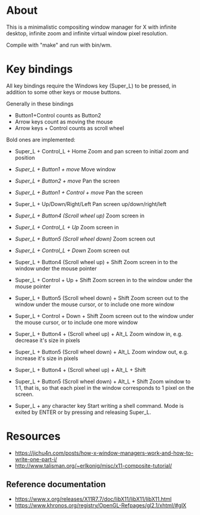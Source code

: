 # About

This is a minimalistic compositing window manager for X with infinite
desktop, infinite zoom and infinite virtual window pixel resolution.

Compile with "make" and run with bin/wm.

# Key bindings

All key bindings require the Windows key (Super_L) to be pressed, in
addition to some other keys or mouse buttons.

Generally in these bindings

* Button1+Control counts as Button2
* Arrow keys count as moving the mouse
* Arrow keys + Control counts as scroll wheel

Bold ones are implemented:

* Super_L + Control_L + Home
  Zoom and pan screen to initial zoom and position

* _Super_L + Button1 + move_
  Move window

* _Super_L + Button2 + move_
  Pan the screen

* _Super_L + Button1 + Control + move_
  Pan the screen

* Super_L + Up/Down/Right/Left
  Pan screen up/down/right/left

* _Super_L + Button4 (Scroll wheel up)_
  Zoom screen in

* _Super_L + Control_L + Up_
  Zoom screen in

* _Super_L + Button5 (Scroll wheel down)_
  Zoom screen out

* _Super_L + Control_L + Down_
  Zoom screen out

* Super_L + Button4 (Scroll wheel up) + Shift
  Zoom screen in to the window under the mouse pointer

* Super_L + Control + Up + Shift
  Zoom screen in to the window under the mouse pointer

* Super_L + Button5 (Scroll wheel down) + Shift
  Zoom screen out to the window under the mouse cursor, or to include
  one more window

* Super_L + Control + Down + Shift
  Zoom screen out to the window under the mouse cursor, or to include
  one more window

* Super_L + Button4 +  (Scroll wheel up) + Alt_L
  Zoom window in, e.g. decrease it's size in pixels

* Super_L + Button5 (Scroll wheel down) + Alt_L
  Zoom window out, e.g. increase it's size in pixels
  
* Super_L + Button4 +  (Scroll wheel up) + Alt_L + Shift
* Super_L + Button5 (Scroll wheel down) + Alt_L + Shift
  Zoom window to 1:1, that is, so that each pixel in the window
  corresponds to 1 pixel on the screen.

* Super_L + any character key
  Start writing a shell command. Mode is exited by ENTER or by
  pressing and releasing Super_L.
  
# Resources

* https://jichu4n.com/posts/how-x-window-managers-work-and-how-to-write-one-part-i/
* http://www.talisman.org/~erlkonig/misc/x11-composite-tutorial/

## Reference documentation
* https://www.x.org/releases/X11R7.7/doc/libX11/libX11/libX11.html
* https://www.khronos.org/registry/OpenGL-Refpages/gl2.1/xhtml/#glX
